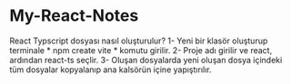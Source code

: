 # My-React-Notes
React Typscript dosyası nasıl oluşturulur?
1- Yeni bir klasör oluşturup terminale * npm create vite * komutu girilir.
2- Proje adı girilir ve react, ardından react-ts seçlir.
3- Oluşan dosyalarda yeni oluşan dosya içindeki tüm dosyalar kopyalanıp ana kalsörün içine yapıştırılır.
